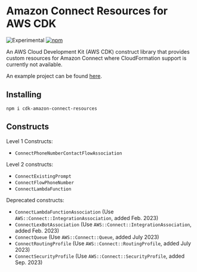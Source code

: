 # Amazon Connect Resources for AWS CDK

![Experimental](https://img.shields.io/badge/experimental-important.svg?style=for-the-badge)
[![npm](https://img.shields.io/npm/v/cdk-amazon-connect-resources)](https://www.npmjs.com/package/cdk-amazon-connect-resources)

An AWS Cloud Development Kit (AWS CDK) construct library that provides custom resources for Amazon Connect where CloudFormation support is currently not available.

An example project can be found [here](https://github.com/joeykilpatrick/cdk-amazon-connect).

## Installing
```shell
npm i cdk-amazon-connect-resources
```

## Constructs
Level 1 Constructs:
- `ConnectPhoneNumberContactFlowAssociation`

Level 2 constructs:
- `ConnectExistingPrompt`
- `ConnectFlowPhoneNumber`
- `ConnectLambdaFunction`

Deprecated constructs:
- `ConnectLambdaFunctionAssociation` (Use `AWS::Connect::IntegrationAssociation`, added Feb. 2023)
- `ConnectLexBotAssociation` (Use `AWS::Connect::IntegrationAssociation`, added Feb. 2023)
- `ConnectQueue` (Use `AWS::Connect::Queue`, added July 2023)
- `ConnectRoutingProfile` (Use `AWS::Connect::RoutingProfile`, added July 2023)
- `ConnectSecurityProfile` (Use `AWS::Connect::SecurityProfile`, added Sep. 2023)
